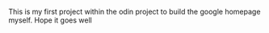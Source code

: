 This is my first project within the odin project to build the google homepage myself.
Hope it goes well